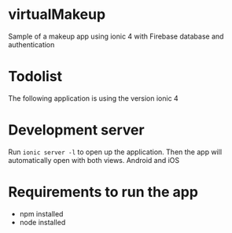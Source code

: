 # virtualMakeup
Sample of a makeup app using ionic 4 with Firebase database and authentication

# Todolist
The following application is using the version ionic 4

# Development server
Run `ionic server -l` to open up the application. Then the app will automatically open with both views. Android and iOS

# Requirements to run the app
- npm installed
- node installed
